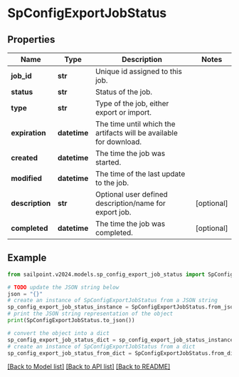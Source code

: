 # SpConfigExportJobStatus


## Properties

Name | Type | Description | Notes
------------ | ------------- | ------------- | -------------
**job_id** | **str** | Unique id assigned to this job. | 
**status** | **str** | Status of the job. | 
**type** | **str** | Type of the job, either export or import. | 
**expiration** | **datetime** | The time until which the artifacts will be available for download. | 
**created** | **datetime** | The time the job was started. | 
**modified** | **datetime** | The time of the last update to the job. | 
**description** | **str** | Optional user defined description/name for export job. | [optional] 
**completed** | **datetime** | The time the job was completed. | [optional] 

## Example

```python
from sailpoint.v2024.models.sp_config_export_job_status import SpConfigExportJobStatus

# TODO update the JSON string below
json = "{}"
# create an instance of SpConfigExportJobStatus from a JSON string
sp_config_export_job_status_instance = SpConfigExportJobStatus.from_json(json)
# print the JSON string representation of the object
print(SpConfigExportJobStatus.to_json())

# convert the object into a dict
sp_config_export_job_status_dict = sp_config_export_job_status_instance.to_dict()
# create an instance of SpConfigExportJobStatus from a dict
sp_config_export_job_status_from_dict = SpConfigExportJobStatus.from_dict(sp_config_export_job_status_dict)
```
[[Back to Model list]](../README.md#documentation-for-models) [[Back to API list]](../README.md#documentation-for-api-endpoints) [[Back to README]](../README.md)


